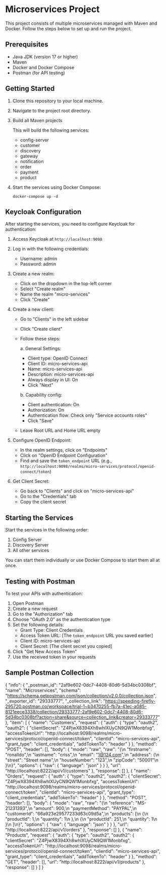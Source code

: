 # Microservices Project

This project consists of multiple microservices managed with Maven and Docker. Follow the steps below to set up and run the project.

## Prerequisites

- Java JDK (version 17 or higher)
- Maven
- Docker and Docker Compose
- Postman (for API testing)

## Getting Started

1. Clone this repository to your local machine.

2. Navigate to the project root directory.

3. Build all Maven projects

   This will build the following services:
   - config-server
   - customer
   - discovery
   - gateway
   - notification
   - order
   - payment
   - product

4. Start the services using Docker Compose:

   ```
   docker-compose up -d
   ```

## Keycloak Configuration

After starting the services, you need to configure Keycloak for authentication:

1. Access Keycloak at `http://localhost:9098`

2. Log in with the following credentials:
   - Username: admin
   - Password: admin

3. Create a new realm:
   - Click on the dropdown in the top-left corner
   - Select "Create realm"
   - Name the realm "micro-services"
   - Click "Create"

4. Create a new client:
   - Go to "Clients" in the left sidebar
   - Click "Create client"
   - Follow these steps:
     
     a. General Settings:
     - Client type: OpenID Connect
     - Client ID: micro-services-api
     - Name: micro-services-api
     - Description: micro-services-api
     - Always display in UI: On
     - Click "Next"

     b. Capability config:
     - Client authentication: On
     - Authorization: On
     - Authentication flow: Check only "Service accounts roles"
     - Click "Save"

   - Leave Root URL and Home URL empty

5. Configure OpenID Endpoint:
   - In the realm settings, click on "Endpoints"
   - Click on "OpenID Endpoint Configuration"
   - Find and save the `token_endpoint` URL (e.g., `http://localhost:9098/realms/micro-services/protocol/openid-connect/token`)

6. Get Client Secret:
   - Go back to "Clients" and click on "micro-services-api"
   - Go to the "Credentials" tab
   - Copy the client secret

## Starting the Services

Start the services in the following order:

1. Config Server
2. Discovery Server
3. All other services

You can start them individually or use Docker Compose to start them all at once.

## Testing with Postman

To test your APIs with authentication:

1. Open Postman
2. Create a new request
3. Go to the "Authorization" tab
4. Choose "OAuth 2.0" as the authentication type
5. Set the following details:
   - Grant Type: Client Credentials
   - Access Token URL: [The `token_endpoint` URL you saved earlier]
   - Client ID: micro-services-api
   - Client Secret: [The client secret you copied]
6. Click "Get New Access Token"
7. Use the received token in your requests


## Sample Postman Collection

{
	"info": {
		"_postman_id": "2af9e602-0dc7-4408-80d6-5d34bc0308bf",
		"name": "Microservices",
		"schema": "https://schema.getpostman.com/json/collection/v2.0.0/collection.json",
		"_exporter_id": "29333777",
		"_collection_link": "https://speeding-firefly-295720.postman.co/workspace/trial-1~b3470255-fb7a-41ec-a085-8121eece3338/collection/29333777-2af9e602-0dc7-4408-80d6-5d34bc0308bf?action=share&source=collection_link&creator=29333777"
	},
	"item": [
		{
			"name": "Customers",
			"request": {
				"auth": {
					"type": "oauth2",
					"oauth2": {
						"clientSecret": "Z4PjwX8394Xh8whlXUyCN9QW1Monbfxg",
						"accessTokenUrl": "http://localhost:9098/realms/micro-services/protocol/openid-connect/token",
						"clientId": "micro-services-api",
						"grant_type": "client_credentials",
						"addTokenTo": "header"
					}
				},
				"method": "POST",
				"header": [],
				"body": {
					"mode": "raw",
					"raw": "{\n  \"firstname\": \"ronalldo\",\n  \"lastname\": \"criss\",\n  \"email\": \"1@124.com\",\n  \"address\": {\n    \"street\": \"Street name\",\n    \"houseNumber\": \"123\",\n    \"zipCode\": \"50001\"\n  }\n}",
					"options": {
						"raw": {
							"language": "json"
						}
					}
				},
				"url": "http://localhost:8222/api/v1/customers"
			},
			"response": []
		},
		{
			"name": "Orders",
			"request": {
				"auth": {
					"type": "oauth2",
					"oauth2": {
						"clientSecret": "Z4PjwX8394Xh8whlXUyCN9QW1Monbfxg",
						"accessTokenUrl": "http://localhost:9098/realms/micro-services/protocol/openid-connect/token",
						"clientId": "micro-services-api",
						"grant_type": "client_credentials",
						"addTokenTo": "header"
					}
				},
				"method": "POST",
				"header": [],
				"body": {
					"mode": "raw",
					"raw": "{\n  \"reference\": \"MS-21231393\",\n  \"amount\": 900,\n  \"paymentMethod\": \"PAYPAL\",\n  \"customerId\": \"66a923e29577233d63c09d5a\",\n  \"products\": [\n    {\n      \"productId\": 1,\n      \"quantity\": 1\n    },\n    {\n      \"productId\": 251,\n      \"quantity\": 1\n    }\n  ]\n}",
					"options": {
						"raw": {
							"language": "json"
						}
					}
				},
				"url": "http://localhost:8222/api/v1/orders"
			},
			"response": []
		},
		{
			"name": "Products",
			"request": {
				"auth": {
					"type": "oauth2",
					"oauth2": {
						"clientSecret": "Z4PjwX8394Xh8whlXUyCN9QW1Monbfxg",
						"accessTokenUrl": "http://localhost:9098/realms/micro-services/protocol/openid-connect/token",
						"clientId": "micro-services-api",
						"grant_type": "client_credentials",
						"addTokenTo": "header"
					}
				},
				"method": "GET",
				"header": [],
				"url": "http://localhost:8222/api/v1/products"
			},
			"response": []
		}
	]
}
